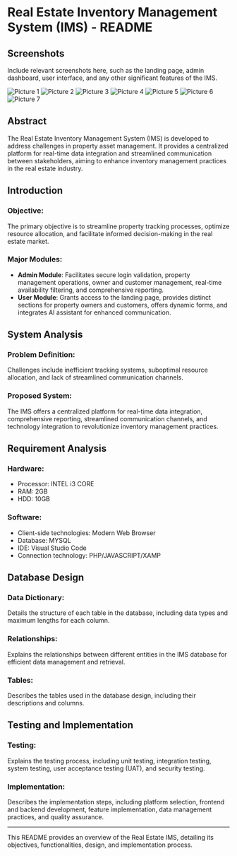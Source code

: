# Real Estate Inventory Management System (IMS) - README

## Screenshots
Include relevant screenshots here, such as the landing page, admin dashboard, user interface, and any other significant features of the IMS.

![Picture 1](https://github.com/MDxSuhaim/RealEstate-Management-System/assets/134042586/ebf1b6c3-8e58-4e7c-aa3b-19584fd38c1d)
![Picture 2](https://github.com/MDxSuhaim/RealEstate-Management-System/assets/134042586/0ce087fb-f1aa-4af5-8559-432ff7245831)
![Picture 3](https://github.com/MDxSuhaim/RealEstate-Management-System/assets/134042586/3ecc15ce-8add-4588-af53-ac5646b746ad)
![Picture 4](https://github.com/MDxSuhaim/RealEstate-Management-System/assets/134042586/c82d32ee-46c4-4c84-90e4-4bb6527962c2)
![Picture 5](https://github.com/MDxSuhaim/RealEstate-Management-System/assets/134042586/af1325c1-ed8d-48ba-ae23-c23debc77fb1)
![Picture 6](https://github.com/MDxSuhaim/RealEstate-Management-System/assets/134042586/39bd2d88-dbcd-4862-9b39-135541dd3650)
![Picture 7](https://github.com/MDxSuhaim/RealEstate-Management-System/assets/134042586/ce480048-b782-47d4-8353-4d03283e947a)

## Abstract
The Real Estate Inventory Management System (IMS) is developed to address challenges in property asset management. It provides a centralized platform for real-time data integration and streamlined communication between stakeholders, aiming to enhance inventory management practices in the real estate industry.

## Introduction
### Objective:
The primary objective is to streamline property tracking processes, optimize resource allocation, and facilitate informed decision-making in the real estate market.

### Major Modules:
- **Admin Module**: Facilitates secure login validation, property management operations, owner and customer management, real-time availability filtering, and comprehensive reporting.
- **User Module**: Grants access to the landing page, provides distinct sections for property owners and customers, offers dynamic forms, and integrates AI assistant for enhanced communication.

## System Analysis
### Problem Definition:
Challenges include inefficient tracking systems, suboptimal resource allocation, and lack of streamlined communication channels.

### Proposed System:
The IMS offers a centralized platform for real-time data integration, comprehensive reporting, streamlined communication channels, and technology integration to revolutionize inventory management practices.

## Requirement Analysis
### Hardware:
- Processor: INTEL i3 CORE
- RAM: 2GB
- HDD: 10GB

### Software:
- Client-side technologies: Modern Web Browser
- Database: MYSQL
- IDE: Visual Studio Code
- Connection technology: PHP/JAVASCRIPT/XAMP
  
## Database Design
### Data Dictionary:
Details the structure of each table in the database, including data types and maximum lengths for each column.

### Relationships:
Explains the relationships between different entities in the IMS database for efficient data management and retrieval.

### Tables:
Describes the tables used in the database design, including their descriptions and columns.

## Testing and Implementation
### Testing:
Explains the testing process, including unit testing, integration testing, system testing, user acceptance testing (UAT), and security testing.

### Implementation:
Describes the implementation steps, including platform selection, frontend and backend development, feature implementation, data management practices, and quality assurance.

---

This README provides an overview of the Real Estate IMS, detailing its objectives, functionalities, design, and implementation process.
